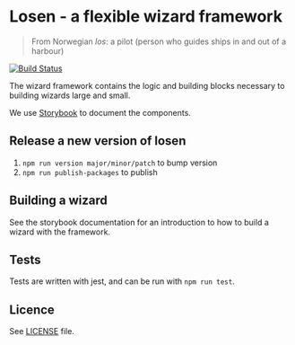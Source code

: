 # Losen - a flexible wizard framework
> From Norwegian _los_: a pilot (person who guides ships in and out of a harbour)

[![Build Status](https://travis-ci.com/netliferesearch/losen.svg?token=FNwbLhwtPg2ioyJfu4Yu&branch=master)](https://travis-ci.com/netliferesearch/losen)


The wizard framework contains the logic and building blocks necessary to building wizards large and small.

We use [Storybook](https://github.com/storybooks/storybook) to document the components.

## Release a new version of losen

1. `npm run version major/minor/patch` to bump version
2. `npm run publish-packages` to publish

## Building a wizard
See the storybook documentation for an introduction to how to build a wizard with the framework.

## Tests
Tests are written with jest, and can be run with `npm run test`.

## Licence
See [LICENSE](https://github.com/netliferesearch/losen/blob/master/LICENCE.md) file.